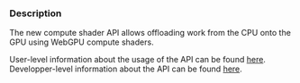 ### Description

The new compute shader API allows offloading work from the CPU onto the GPU using WebGPU compute shaders.

User-level information about the usage of the API can be found [here](../../../Rendering/WebGPU/doc/webgpu-compute-api-user.md).
Developper-level information about the API can be found [here](../../../Rendering/WebGPU/doc/webgpu-compute-api-dev.md).
